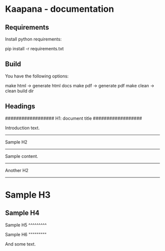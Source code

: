 # Kaapana - documentation

## Requirements
Install python requirements:

pip install -r requirements.txt

## Build

You have the following options:

make html  -> generate html docs
make pdf   -> generate pdf
make clean -> clean build dir

## Headings

##################
H1: document title
##################

Introduction text.


*********
Sample H2
*********

Sample content.


**********
Another H2
**********

Sample H3
=========

Sample H4
---------

Sample H5
^^^^^^^^^

Sample H6
"""""""""

And some text.